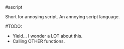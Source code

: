 #ascript

Short for annoying script. An annoying script language.

#TODO:

- Yield... I wonder a LOT about this.
- Calling OTHER functions.

